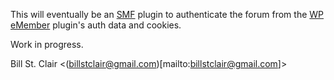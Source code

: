 This will eventually be an [SMF](http://www.simplemachines.org/) plugin to authenticate the forum from the [WP eMember](https://www.tipsandtricks-hq.com/wordpress-emember-easy-to-use-wordpress-membership-plugin-1706) plugin's auth data and cookies.

Work in progress.

Bill St. Clair &lt;(billstclair@gmail.com)[mailto:billstclair@gmail.com]&gt;
